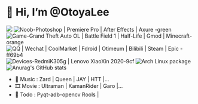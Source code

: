 # 🐍 Hi, I’m @OtoyaLee

![](https://img.shields.io/badge/python-3.10-blue?style=for-the—badge&logo=python&logoColor=green)
![Noob-Photoshop | Premiere Pro |  After Effects | Axure -green](https://img.shields.io/badge/Noob-Photoshop%20%7C%20Premiere%20Pro%20%7C%20%20After%20Effects%20%7C%20Axure-green)
![Game-Grand Theft Auto OL | Battle Field 1 | Half-Life | Gmod | Minecraft-orange](https://img.shields.io/badge/Game-Grand%20Theft%20Auto%20OL%20%7C%20Battle%20Field%201%20%7C%20Half--Life%20%7C%20Gmod%20%7C%20Minecraft-orange)
![QQ | Wechat | CoolMarket | Fdroid | Otimeum | Bilibili | Steam | Epic -ff69b4](https://img.shields.io/badge/Social-QQ%20%7C%20Wechat%20%7C%20CoolMarket%20%7C%20Fdroid%20%7C%20Otimeum%20%7C%20Bilibili%20%7C%20Steam%20%7C%20Epic%20-ff69b4)
![Devices-RedmiK305g | Lenovo XiaoXin 2020-9cf](https://img.shields.io/badge/Devices-RedmiK305g%20%7C%20Lenovo%20XiaoXin%2015-9cf?)
![Arch Linux package](https://img.shields.io/archlinux/v/core/x86_64/pacman?style=for-the-badge)
![Anurag's GitHub stats](https://github-readme-stats.vercel.app/api?username=OtoyaLee&theme=tokyonight&show_icons=true)
- 🎸 Music  : Zard | Queen | JAY | HTT |...
- 🎞 Movie  : Ultraman | KamanRider | Garo |...
- 📝 Todo   : Pyqt-adb-opencv Rools |
<!---
OtoyaLee/OtoyaLee is a ✨ special ✨ repository because its `README.md` (this file) appears on your GitHub profile.
You can click the Preview link to take a look at your changes.
--->
